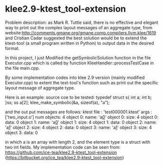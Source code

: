 klee2.9-ktest_tool-extension
============================
Problem description:
as Mark R. Tuttle said, there is no effective and elegant way to 
print out the complex layout messages of an aggregate type,
from website:http://comments.gmane.org/gmane.comp.compilers.llvm.klee/1619
and Cristian Cadar suggested the best solution would be to extend 
the ktest-tool (a small program written in Python) to output data in the 
desired format.

In this project, I just Modified the getSymbolicSolution function in the file Executor.cpp
which is called by function KleeHandler::processTestCase in the file main.cpp.

By some implementation codes into klee 2.9 version (mainly modified Executor.cpp) to
extent the test-tool's function such as print out the specific layout message of aggregate type.

Here is an example:
source coe to be tested:
  typedef struct s{
    int a;
    int b;
  }ss;
  ss a[2];
  klee_make_symbolic(&a, sizeof(a), "a”);

and the out put messages are follows:
  ktest file : 'test000001.ktest'
  args       : ['two_input.o']
  num objects: 4
  object    0: name: 'a[0](0)'
  object    0: size: 4
  object    0: data: 0
  object    1: name: 'a[0](1)'
  object    1: size: 4
  object    1: data: 0
  object    2: name: 'a[1](0)'
  object    2: size: 4
  object    2: data: 0
  object    3: name: 'a[1](1)'
  object    3: size: 4
  object    3: data: 0

in which a is an array with length 2, and the element type is a struct with two int fields.
My implementation code can be seen from: 
https://github.com/ice-tea/klee2.9-ktest_tool-extension
(https://bitbucket.org/ice_tea/klee2.9-ktest_tool-extension)
